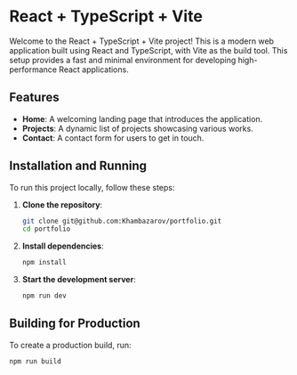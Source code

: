 # React + TypeScript + Vite

Welcome to the React + TypeScript + Vite project! This is a modern web application built using React and TypeScript, with Vite as the build tool. This setup provides a fast and minimal environment for developing high-performance React applications.

## Features

- **Home**: A welcoming landing page that introduces the application.
- **Projects**: A dynamic list of projects showcasing various works.
- **Contact**: A contact form for users to get in touch.

## Installation and Running

To run this project locally, follow these steps:

1. **Clone the repository**:

    ```bash
    git clone git@github.com:Khambazarov/portfolio.git
    cd portfolio
    ```

2. **Install dependencies**:

    ```bash
    npm install
    ```

3. **Start the development server**:

    ```bash
    npm run dev
    ```

## Building for Production

To create a production build, run:

```bash
npm run build
```
